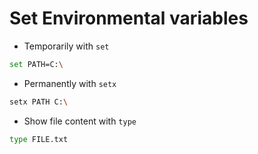 # Set Environmental variables
* Temporarily with `set`
```bash
set PATH=C:\
```

* Permanently with `setx`
```bash
setx PATH C:\
```

* Show file content with `type`
```bash
type FILE.txt
```
